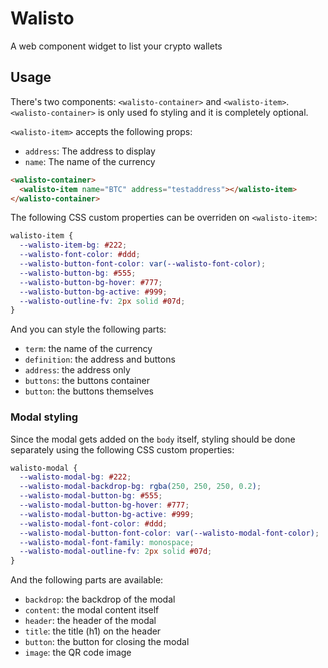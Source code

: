 # Walisto

A web component widget to list your crypto wallets

## Usage

There's two components: `<walisto-container>` and `<walisto-item>`. `<walisto-container>` is only used fo styling and it is completely optional.

`<walisto-item>` accepts the following props:

* `address`: The address to display
* `name`: The name of the currency

```html
<walisto-container>
  <walisto-item name="BTC" address="testaddress"></walisto-item>
</walisto-container>
```

The following CSS custom properties can be overriden on `<walisto-item>`:

```css
walisto-item {
  --walisto-item-bg: #222;
  --walisto-font-color: #ddd;
  --walisto-button-font-color: var(--walisto-font-color);
  --walisto-button-bg: #555;
  --walisto-button-bg-hover: #777;
  --walisto-button-bg-active: #999;
  --walisto-outline-fv: 2px solid #07d;
}
```

And you can style the following parts:

* `term`: the name of the currency
* `definition`: the address and buttons
* `address`: the address only
* `buttons`: the buttons container
* `button`: the buttons themselves

### Modal styling

Since the modal gets added on the `body` itself, styling should be done separately using the following CSS custom properties:

```css
walisto-modal {
  --walisto-modal-bg: #222;
  --walisto-modal-backdrop-bg: rgba(250, 250, 250, 0.2);
  --walisto-modal-button-bg: #555;
  --walisto-modal-button-bg-hover: #777;
  --walisto-modal-button-bg-active: #999;
  --walisto-modal-font-color: #ddd;
  --walisto-modal-button-font-color: var(--walisto-modal-font-color);
  --walisto-modal-font-family: monospace;
  --walisto-modal-outline-fv: 2px solid #07d;
}
```

And the following parts are available:

* `backdrop`: the backdrop of the modal
* `content`: the modal content itself
* `header`: the header of the modal
* `title`: the title (h1) on the header
* `button`: the button for closing the modal
* `image`: the QR code image
